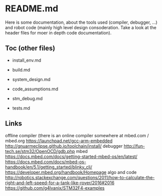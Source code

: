 
# README.md

Here is some documentation, about the tools used (compiler, debugger, ...) and robot code (mainly high level design consoderation.
Take a look at the header files for moer in depth code documentation).


## Toc (other files)

* install_env.md
* build.md

* system_design.md
* code_assumptions.md

* stm_debug.md
* tests.md

## Links

offline compiler (there is an online compiler somewhere at mbed.com / mbed.org
    https://launchpad.net/gcc-arm-embedded
    http://gnuarmeclipse.github.io/toolchain/install/
debugger
    http://fun-tech.se/stm32/OpenOCD/gdb.php
mbed
    https://docs.mbed.com/docs/getting-started-mbed-os/en/latest/
    https://docs.mbed.com/docs/mbed-os-handbook/en/5.1/getting_started/blinky_cli/
    https://developer.mbed.org/handbook/Homepage
algo and code
    http://robotics.stackexchange.com/questions/2011/how-to-calculate-the-right-and-left-speed-for-a-tank-like-rover/2016#2016
    https://github.com/g4lvanix/STM32F4-examples
